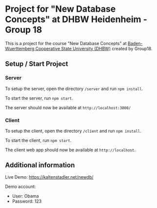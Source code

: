 # Project for "New Database Concepts" at DHBW Heidenheim - Group 18

This is a project for the course "New Database Concepts" at [Baden-Wuerttemberg Cooperative State University (DHBW)](https://www.heidenheim.dhbw.de/) created by Group18.

## Setup / Start Project

### Server

To setup the server, open the directory `/server` and run `npm install`.

To start the server, run `npm start`.

The server should now be available at `http://localhost:3000/`

### Client

To setup the client, open the directory `/client` and run `npm install`.

To start the client, run `npm start`.

The client web app should now be available at `http://localhost`.

## Additional information

Live Demo: https://kaltenstadler.net/newdb/

Demo account:
- User: Obama
- Password: 123

